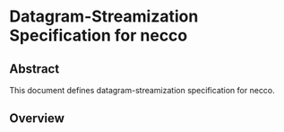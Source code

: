 # Datagram-Streamization Specification for necco

## Abstract
This document defines datagram-streamization specification for necco.

## Overview
